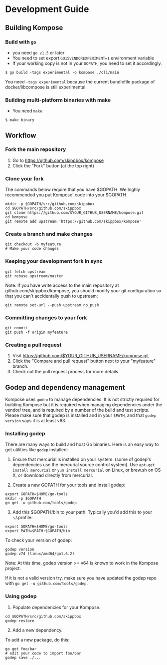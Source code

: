 # Development Guide

## Building Kompose
### Build with `go`

- you need `go v1.5` or later
- You need to set export `GO15VENDOREXPERIMENT=1` environment variable
- If your working copy is not in your `GOPATH`, you need to set it accordingly.

```console
$ go build -tags experimental -o kompose ./cli/main
```

You need `-tags experimental` because the current bundlefile package of docker/libcompose is still experimental.

### Building multi-platform binaries with make

- You need `make`

```console
$ make binary
```

## Workflow
### Fork the main repository

1. Go to https://github.com/skippbox/kompose
2. Click the "Fork" button (at the top right)

### Clone your fork

The commands below require that you have $GOPATH. We highly recommended you put Kompose' code into your $GOPATH.

```console
mkdir -p $GOPATH/src/github.com/skippbox
cd $GOPATH/src/github.com/skippbox
git clone https://github.com/$YOUR_GITHUB_USERNAME/kompose.git
cd kompose
git remote add upstream 'https://github.com/skippbox/kompose'
```

### Create a branch and make changes

```console
git checkout -b myfeature
# Make your code changes
```

### Keeping your development fork in sync

```console
git fetch upstream
git rebase upstream/master
```

Note: If you have write access to the main repository at github.com/skippbox/kompose, you should modify your git configuration so that you can't accidentally push to upstream:

```console
git remote set-url --push upstream no_push
```

### Committing changes to your fork

```console
git commit
git push -f origin myfeature
```

### Creating a pull request

1. Visit https://github.com/$YOUR_GITHUB_USERNAME/kompose.git
2. Click the "Compare and pull request" button next to your "myfeature" branch.
3. Check out the pull request process for more details

## Godep and dependency management

Kompose uses `godep` to manage dependencies. It is not strictly required for building Kompose but it is required when managing dependencies under the vendor/ tree, and is required by a number of the build and test scripts. Please make sure that godep is installed and in your `$PATH`, and that `godep version` says it is at least v63.

### Installing godep

There are many ways to build and host Go binaries. Here is an easy way to get utilities like `godep` installed:

1) Ensure that mercurial is installed on your system. (some of godep's dependencies use the mercurial source control system). Use `apt-get install mercurial` or `yum install mercurial` on Linux, or brew.sh on OS X, or download directly from mercurial.

2) Create a new GOPATH for your tools and install godep:

```console
export GOPATH=$HOME/go-tools
mkdir -p $GOPATH
go get -u github.com/tools/godep
```

3) Add this $GOPATH/bin to your path. Typically you'd add this to your ~/.profile:

```console
export GOPATH=$HOME/go-tools
export PATH=$PATH:$GOPATH/bin
```

To check your version of godep:

```console
godep version
godep v74 (linux/amd64/go1.6.2)
```

Note: At this time, godep version >= v64 is known to work in the Kompose project.

If it is not a valid version try, make sure you have updated the godep repo with `go get -u github.com/tools/godep`.

### Using godep

1. Populate dependencies for your Kompose.

```console
cd $GOPATH/src/github.com/skippbox
godep restore
```

2. Add a new dependency.

To add a new package, do this:

```console
go get foo/bar
# edit your code to import foo/bar
godep save ./...
```
